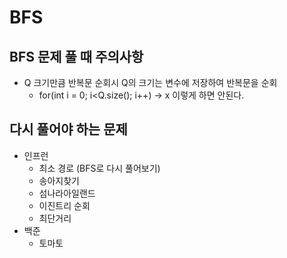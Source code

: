 # BFS

## BFS 문제 풀 때 주의사항
- Q 크기만큼 반복문 순회시 Q의 크기는 변수에 저장하여 반복문을 순회
  - for(int i = 0; i<Q.size(); i++) -> x 이렇게 하면 안된다.

## 다시 풀어야 하는 문제

- 인프런
  - 최소 경로 (BFS로 다시 풀어보기)
  - 송아지찾기
  - 섬나라아일랜드
  - 이진트리 순회
  - 최단거리
- 백준
  - 토마토
